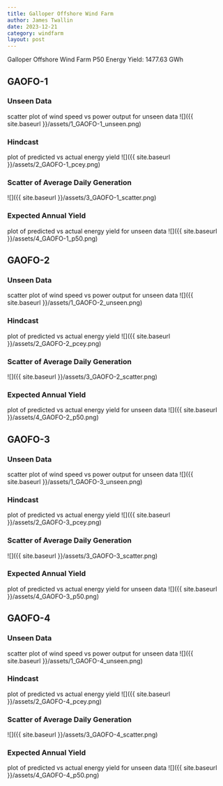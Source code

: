 ```yaml
---
title: Galloper Offshore Wind Farm
author: James Twallin
date: 2023-12-21
category: windfarm
layout: post
---
```

Galloper Offshore Wind Farm P50 Energy Yield: 1477.63 GWh

GAOFO-1
-------------
### Unseen Data 
scatter plot of wind speed vs power output for unseen data
![]({{ site.baseurl }}/assets/1_GAOFO-1_unseen.png)
### Hindcast 
plot of predicted vs actual energy yield
![]({{ site.baseurl }}/assets/2_GAOFO-1_pcey.png)
### Scatter of Average Daily Generation 

![]({{ site.baseurl }}/assets/3_GAOFO-1_scatter.png)
### Expected Annual Yield 
plot of predicted vs actual energy yield for unseen data
![]({{ site.baseurl }}/assets/4_GAOFO-1_p50.png)

GAOFO-2
-------------
### Unseen Data 
scatter plot of wind speed vs power output for unseen data
![]({{ site.baseurl }}/assets/1_GAOFO-2_unseen.png)
### Hindcast 
plot of predicted vs actual energy yield
![]({{ site.baseurl }}/assets/2_GAOFO-2_pcey.png)
### Scatter of Average Daily Generation 

![]({{ site.baseurl }}/assets/3_GAOFO-2_scatter.png)
### Expected Annual Yield 
plot of predicted vs actual energy yield for unseen data
![]({{ site.baseurl }}/assets/4_GAOFO-2_p50.png)

GAOFO-3
-------------
### Unseen Data 
scatter plot of wind speed vs power output for unseen data
![]({{ site.baseurl }}/assets/1_GAOFO-3_unseen.png)
### Hindcast 
plot of predicted vs actual energy yield
![]({{ site.baseurl }}/assets/2_GAOFO-3_pcey.png)
### Scatter of Average Daily Generation 

![]({{ site.baseurl }}/assets/3_GAOFO-3_scatter.png)
### Expected Annual Yield 
plot of predicted vs actual energy yield for unseen data
![]({{ site.baseurl }}/assets/4_GAOFO-3_p50.png)

GAOFO-4
-------------
### Unseen Data 
scatter plot of wind speed vs power output for unseen data
![]({{ site.baseurl }}/assets/1_GAOFO-4_unseen.png)
### Hindcast 
plot of predicted vs actual energy yield
![]({{ site.baseurl }}/assets/2_GAOFO-4_pcey.png)
### Scatter of Average Daily Generation 

![]({{ site.baseurl }}/assets/3_GAOFO-4_scatter.png)
### Expected Annual Yield 
plot of predicted vs actual energy yield for unseen data
![]({{ site.baseurl }}/assets/4_GAOFO-4_p50.png)

